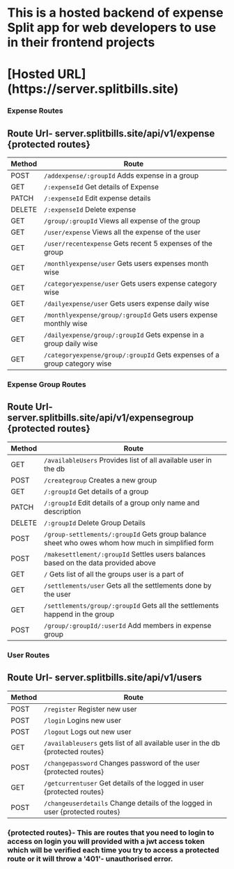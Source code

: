 <h1>This is a hosted backend of expense Split app for web developers to use in their frontend projects</h1>
<h1>[Hosted URL](https://server.splitbills.site)</h1>


### Expense Routes
## Route Url- server.splitbills.site/api/v1/expense {protected routes}

| Method | Route                                     |
|--------|-------------------------------------------|
| POST   | `/addexpense/:groupId`  Adds expense in a group                  |
| GET    | `/:expenseId`  Get details of Expense
| PATCH  | `/:expenseId`  Edit expense details       |
| DELETE | `/:expenseId`  Delete expense                           |
| GET    | `/group/:groupId`     Views all expense of the group                    |
| GET    | `/user/expense`       Views all the expense of the user                    |
| GET    | `/user/recentexpense`  Gets recent 5 expenses of the group                   |
| GET    | `/monthlyexpense/user`  Gets users expenses month wise                  |
| GET    | `/categoryexpense/user`  Gets users expense category wise                 |
| GET    | `/dailyexpense/user`     Gets users expense daily wise                 |
| GET    | `/monthlyexpense/group/:groupId` Gets users expense monthly wise         |
| GET    | `/dailyexpense/group/:groupId`   Gets expense in a group daily wise         |
| GET    | `/categoryexpense/group/:groupId` Gets expenses of a group category wise         |

### Expense Group Routes
## Route Url-server.splitbills.site/api/v1/expensegroup {protected routes}
| Method | Route                                     |
|--------|-------------------------------------------|
| GET    | `/availableUsers`  Provides list of all available user in the db                       |
| POST   | `/creategroup`     Creates a new group                       |
| GET    | `/:groupId`        Get details of a group                        |
| PATCH  | `/:groupId`        Edit details of a group only name and description                      |
| DELETE | `/:groupId`        Delete Group Details                       |
| POST   | `/group-settlements/:groupId` Gets group balance sheet who owes whom how much in simplified form            |
| POST   | `/makesettlement/:groupId`    Settles users balances based on the data provided above            |
| GET    | `/`                           Gets list of all the groups user is a part of             |
| GET    | `/settlements/user`           Gets all the settlements done by the user            |
| GET    | `/settlements/group/:groupId` Gets all the settlements happend in the group            |
| POST   | `/group/:groupId/:userId`      Add members in expense group           |

### User Routes
## Route Url- server.splitbills.site/api/v1/users

| Method | Route                                     |
|--------|-------------------------------------------|
| POST   | `/register`      Register new user                         |
| POST   | `/login`         Logins new user                         |
| POST   | `/logout`        Logs out new user                         |
| GET    | `/availableusers` gets list of all available user in the db {protected routes}                        |
| POST   | `/changepassword` Changes password of the user {protected routes}                         |
| GET    | `/getcurrentuser`  Get details of the logged in user   {protected routes}                    |
| POST   | `/changeuserdetails`  Change details of the logged in user   {protected routes}                 |



### {protected routes}- This are routes that you need to login to access on login you will provided with a jwt access token which will be verified each time you try to access a protected route or it will throw a '401'- unauthorised error.
